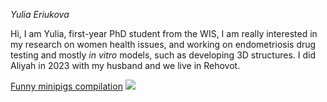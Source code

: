 
*Yulia Eriukova*

Hi, I am Yulia, first-year PhD student from the WIS, I am really interested in my research on women health issues, and working on endometriosis drug testing and mostly _in vitro_ models, such as developing 3D structures. I did Aliyah in 2023 with my husband and we live in Rehovot. 


[Funny minipigs compilation](https://youtu.be/AvuG2oWhdKQ?si=tIh8XwHf-24uAde9&t=13)
![](https://www.sunnyskyz.com/uploads/2018/04/10y5p-tiny-piglet.jpg)




